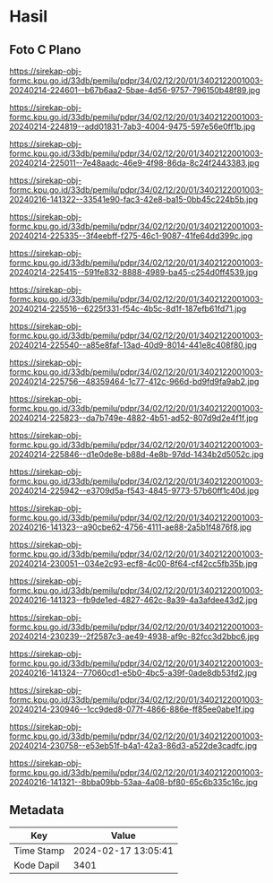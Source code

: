 # Hasil

## Foto C Plano

https://sirekap-obj-formc.kpu.go.id/33db/pemilu/pdpr/34/02/12/20/01/3402122001003-20240214-224601--b67b6aa2-5bae-4d56-9757-796150b48f89.jpg

https://sirekap-obj-formc.kpu.go.id/33db/pemilu/pdpr/34/02/12/20/01/3402122001003-20240214-224819--add01831-7ab3-4004-9475-597e56e0ff1b.jpg

https://sirekap-obj-formc.kpu.go.id/33db/pemilu/pdpr/34/02/12/20/01/3402122001003-20240214-225011--7e48aadc-46e9-4f98-86da-8c24f2443383.jpg

https://sirekap-obj-formc.kpu.go.id/33db/pemilu/pdpr/34/02/12/20/01/3402122001003-20240216-141322--33541e90-fac3-42e8-ba15-0bb45c224b5b.jpg

https://sirekap-obj-formc.kpu.go.id/33db/pemilu/pdpr/34/02/12/20/01/3402122001003-20240214-225335--3f4eebff-f275-46c1-9087-41fe64dd399c.jpg

https://sirekap-obj-formc.kpu.go.id/33db/pemilu/pdpr/34/02/12/20/01/3402122001003-20240214-225415--591fe832-8888-4989-ba45-c254d0ff4539.jpg

https://sirekap-obj-formc.kpu.go.id/33db/pemilu/pdpr/34/02/12/20/01/3402122001003-20240214-225516--6225f331-f54c-4b5c-8d1f-187efb61fd71.jpg

https://sirekap-obj-formc.kpu.go.id/33db/pemilu/pdpr/34/02/12/20/01/3402122001003-20240214-225540--a85e8faf-13ad-40d9-8014-441e8c408f80.jpg

https://sirekap-obj-formc.kpu.go.id/33db/pemilu/pdpr/34/02/12/20/01/3402122001003-20240214-225756--48359464-1c77-412c-966d-bd9fd9fa9ab2.jpg

https://sirekap-obj-formc.kpu.go.id/33db/pemilu/pdpr/34/02/12/20/01/3402122001003-20240214-225823--da7b749e-4882-4b51-ad52-807d9d2e4f1f.jpg

https://sirekap-obj-formc.kpu.go.id/33db/pemilu/pdpr/34/02/12/20/01/3402122001003-20240214-225846--d1e0de8e-b88d-4e8b-97dd-1434b2d5052c.jpg

https://sirekap-obj-formc.kpu.go.id/33db/pemilu/pdpr/34/02/12/20/01/3402122001003-20240214-225942--e3709d5a-f543-4845-9773-57b60ff1c40d.jpg

https://sirekap-obj-formc.kpu.go.id/33db/pemilu/pdpr/34/02/12/20/01/3402122001003-20240216-141323--a90cbe62-4756-4111-ae88-2a5b1f4876f8.jpg

https://sirekap-obj-formc.kpu.go.id/33db/pemilu/pdpr/34/02/12/20/01/3402122001003-20240214-230051--034e2c93-ecf8-4c00-8f64-cf42cc5fb35b.jpg

https://sirekap-obj-formc.kpu.go.id/33db/pemilu/pdpr/34/02/12/20/01/3402122001003-20240216-141323--fb9de1ed-4827-462c-8a39-4a3afdee43d2.jpg

https://sirekap-obj-formc.kpu.go.id/33db/pemilu/pdpr/34/02/12/20/01/3402122001003-20240214-230239--2f2587c3-ae49-4938-af9c-82fcc3d2bbc6.jpg

https://sirekap-obj-formc.kpu.go.id/33db/pemilu/pdpr/34/02/12/20/01/3402122001003-20240216-141324--77060cd1-e5b0-4bc5-a39f-0ade8db53fd2.jpg

https://sirekap-obj-formc.kpu.go.id/33db/pemilu/pdpr/34/02/12/20/01/3402122001003-20240214-230946--1cc9ded8-077f-4866-886e-ff85ee0abe1f.jpg

https://sirekap-obj-formc.kpu.go.id/33db/pemilu/pdpr/34/02/12/20/01/3402122001003-20240214-230758--e53eb51f-b4a1-42a3-86d3-a522de3cadfc.jpg

https://sirekap-obj-formc.kpu.go.id/33db/pemilu/pdpr/34/02/12/20/01/3402122001003-20240216-141321--8bba09bb-53aa-4a08-bf80-65c6b335c16c.jpg


## Metadata

| Key        | Value               |
| ---------- | ------------------- |
| Time Stamp | 2024-02-17 13:05:41 |
| Kode Dapil | 3401                |



